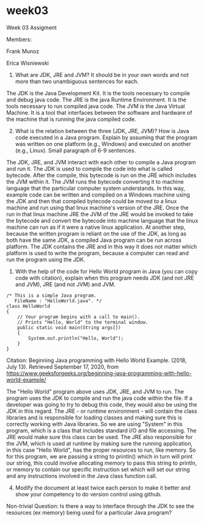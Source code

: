 # week03
Week 03 Assigment

Members:

Frank Munoz

Erica Wisniewski


1. What are JDK, JRE and JVM? It should be in your own words and not more than two unambiguous sentences for each.

The JDK is the Java Development Kit. It is the tools necessary to compile and debug java code.
The JRE is the java Runtime Environment. It is the tools necessary to run compiled java code.
The JVM is the Java Virtual Machine. It is a tool that interfaces between the software and hardware of the machine that is running the java compiled code.

2. What is the relation between the three (JDK, JRE, JVM)? How is Java code executed in a Java program. Explain by assuming that the program was written on one platform (e.g., Windows) and executed on another (e.g., Linux). Small paragraph of 6-9 sentences.

The JDK, JRE, and JVM interact with each other to compile a Java program and run it. The JDK is used to compile the code into what is called bytecode. After the compile, this bytecode is run on the JRE which includes the JVM within it. The JVM runs the bytecode converting it to machine language that the particular computer system understands. In this way, example code can be written and compiled on a Windows machine using the JDK and then that compiled bytecode could be moved to a linux machine and run using that linux machine's version of the JRE. Once the run in that linux machine JRE the JVM of the JRE would be invoked to take the bytecode and convert the bytecode into machine language that the linux machine can run as if it were a native linux application. At another step, because the written program is reliant on the use of the JDK, as long as both have the same JDK, a compiled Java program can be run across platform. The JDK contains the JRE and in this way it does not matter which platform is used to write the program, because a computer can read and run the program using the JDK.

1. With the help of the code for Hello World program in Java (you can copy code with citation), explain when this program needs JDK (and not JRE and JVM), JRE (and not JVM) and JVM.

```
/* This is a simple Java program. 
   FileName : "HelloWorld.java". */
class HelloWorld 
{ 
    // Your program begins with a call to main(). 
    // Prints "Hello, World" to the terminal window. 
    public static void main(String args[]) 
    { 
        System.out.println("Hello, World"); 
    } 
} 
```
Citation:
Beginning Java programming with Hello World Example. (2018, July 13). Retrieved September 17, 2020, from https://www.geeksforgeeks.org/beginning-java-programming-with-hello-world-example/


The "Hello World" program above uses JDK, JRE, and JVM to run. The program uses the JDK to compile and run the java code within the file. If a developer was going to try to debug this code, they would also be using the JDK in this regard. The JRE - or runtime environment - will contain the class libraries and is responsible for loading classes and making sure this is correctly working with Java libraries. So we are using "System" in this program, which is a class that includes standard I/O and file accessing. The JRE would make sure this class can be used. The JRE also responsible for the JVM, which is used at runtime by making sure the running application, in this case "Hello World", has the proper resources to run, like memory. So for this program, we are passing a string to println() which in turn will print our string, this could involve allocating memory to pass this string to println, or memory to contain our specific instruction set which will set our string and any instructions involved in the Java class function call.

4. Modify the document at least twice each person to make it better and show your competency to do version control using github.


Non-trivial Question: Is there a way to interface through the JDK to see the resources (ex memory) being used for a particular Java program?


